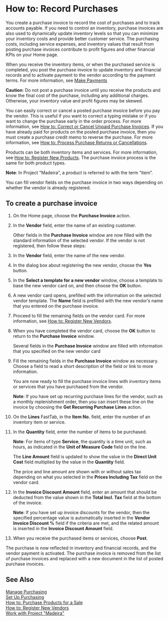 <properties
                pageTitle="How to: Record Purchases| Project “Madeira”"
                description="How to: Record Purchases"
                services=""
                documentationCenter="Madeira"
                authors="SorenGP"/>

# How to: Record Purchases
You create a purchase invoice to record the cost of purchases and to track accounts payable. If you need to control an inventory, purchase invoices are also used to dynamically update inventory levels so that you can minimize your inventory costs and provide better customer service. The purchasing costs, including service expenses, and inventory values that result from posting purchase invoices contribute to profit figures and other financial KPIs on your Home page.

When you receive the inventory items, or when the purchased service is completed, you post the purchase invoice to update inventory and financial records and to activate payment to the vendor according to the payment terms. For more information, see [Make Payments](payables-make-payments.md)

**Caution**: Do not post a purchase invoice until you receive the products and know the final cost of the purchase, including any additional charges. Otherwise, your inventory value and profit figures may be skewed.

You can easily correct or cancel a posted purchase invoice before you pay the vendor. This is useful if you want to correct a typing mistake or if you want to change the purchase early in the order process. For more information, see [How to: Correct or Cancel Unpaid Purchase Invoices](purchasing-how-correct-cancel-unpaid-purchase-invoices.md). If you have already paid for products on the posted purchase invoice, then you must create a purchase credit memo to reverse the purchase. For more information, see [How to: Process Purchase Returns or Cancellations](purchasing-how-process-purchase-returns-cancellations.md).

Products can be both inventory items and services. For more information, see [How to: Register New Products](inventory-how-register-new-products.md). The purchase invoice process is the same for both product types.

**Note**: In Project "Madeira", a product is referred to with the term “item”.

You can fill vendor fields on the purchase invoice in two ways depending on whether the vendor is already registered.

## To create a purchase invoice
1. On the Home page, choose the **Purchase Invoice** action.  
2. In the **Vendor** field, enter the name of an existing customer.

    Other fields in the **Purchase Invoice** window are now filled with the standard information of the selected vendor. If the vendor is not registered, then follow these steps:
3. In the **Vendor** field, enter the name of the new vendor.
4. In the dialog box about registering the new vendor, choose the **Yes** button.
5. In the **Select a template for a new vendor** window, choose a template to base the new vendor card on, and then choose the **OK** button.
6. A new vendor card opens, prefilled with the information on the selected vendor template. The **Name** field is prefilled with the new vendor’s name that you entered on the purchase invoice.
7. Proceed to fill the remaining fields on the vendor card. For more information, see [How to: Register New Vendors](purchasing-how-register-new-vendors.md).  
8. When you have completed the vendor card, choose the **OK** button to return to the **Purchase Invoice** window.

    Several fields in the **Purchase Invoice** window are filled with information that you specified on the new vendor card
9. Fill the remaining fields in the **Purchase Invoice** window as necessary. Choose a field to read a short description of the field or link to more information.

    You are now ready to fill the purchase invoice lines with inventory items or services that you have purchased from the vendor.

    **Note**: If you have set up recurring purchase lines for the vendor, such as a monthly replenishment order, then you can insert these line on the invoice by choosing the **Get Recurring Purchase Lines** action.
10. On the **Lines** FastTab, in the **Item No.** field, enter the number of an inventory item or service.
11. In the **Quantity** field, enter the number of items to be purchased.

    **Note**: For items of type **Service**, the quantity is a time unit, such as hours, as indicated in the **Unit of Measure Code** field on the line.

    The **Line Amount** field is updated to show the value in the **Direct Unit Cost** field multiplied by the value in the **Quantity** field.

    The price and line amount are shown with or without sales tax depending on what you selected in the **Prices Including Tax** field on the vendor card.
12. In the **Invoice Discount Amount** field, enter an amount that should be deducted from the value shown in the **Total Incl. Tax** field at the bottom of the invoice.

    **Note**: If you have set up invoice discounts for the vendor, then the specified percentage value is automatically inserted in the **Vendor Invoice Discount %** field if the criteria are met, and the related amount is inserted in the **Invoice Discount Amount** field.
13. When you receive the purchased items or services, choose **Post**.

The purchase is now reflected in inventory and financial records, and the vendor payment is activated. The purchase invoice is removed from the list of purchase invoices and replaced with a new document in the list of posted purchase invoices.

## See Also  
[Manage Purchasing](purchasing-manage-purchasing.md)  
[Set Up Purchasing](purchasing-setup-purchasing.md)  
[How to: Purchase Products for a Sale](purchasing-how-purchase-products-sale.md)  
[How to: Register New Vendors](purchasing-how-register-new-vendors.md)  
[Work with Project "Madeira"](ui-work-product.md)

